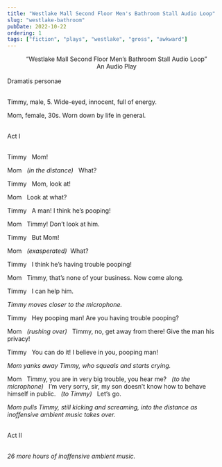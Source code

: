 ```yaml
---
title: "Westlake Mall Second Floor Men's Bathroom Stall Audio Loop"
slug: "westlake-bathroom"
pubDate: 2022-10-22
ordering: 1
tags: ["fiction", "plays", "westlake", "gross", "awkward"]
---
```


<div style="text-align: center; text-indent: 0;">“Westlake Mall Second Floor Men’s Bathroom Stall Audio Loop”</div>
<div style="text-align: center; text-indent: 0;">An Audio Play</div>

<br />

<div class="play-sceneheader">Dramatis personae</div>

<br />

<span class="small-caps">Timmy</span>, male, 5. Wide-eyed, innocent, full of energy.

<span class="small-caps">Mom</span>, female, 30s. Worn down by life in general.

<br />

<div class="play-sceneheader">Act I</div>

<br />

<span class="small-caps">Timmy</span> &nbsp; Mom!

<span class="small-caps">Mom</span> &nbsp; _(in the distance)_ &nbsp; What?

<span class="small-caps">Timmy</span> &nbsp; Mom, look at!

<span class="small-caps">Mom</span> &nbsp; Look at what?

<span class="small-caps">Timmy</span> &nbsp; A man! I think he’s pooping!

<span class="small-caps">Mom</span> &nbsp; Timmy! Don’t look at him.

<span class="small-caps">Timmy</span> &nbsp; But Mom!

<span class="small-caps">Mom</span> &nbsp; _(exasperated)_ &nbsp;What?

<span class="small-caps">Timmy</span> &nbsp; I think he’s having trouble pooping!

<span class="small-caps">Mom</span> &nbsp; Timmy, that’s none of your business. Now come along.

<span class="small-caps">Timmy</span> &nbsp; I can help him.

_<span class="small-caps">Timmy</span> moves closer to the microphone._

<span class="small-caps">Timmy</span> &nbsp; Hey pooping man! Are you having trouble pooping?

<span class="small-caps">Mom</span> &nbsp; _(rushing over)_ &nbsp; Timmy, no, get away from there! Give the man his privacy!

<span class="small-caps">Timmy</span> &nbsp; You can do it! I believe in you, pooping man!

_<span class="small-caps">Mom</span> yanks away <span class="small-caps">Timmy</span>, who squeals and starts crying._

<span class="small-caps">Mom</span> &nbsp; Timmy, you are in very big trouble, you hear me? &nbsp; _(to the microphone)_ &nbsp; I’m very sorry, sir, my son doesn’t know how to behave himself in public. &nbsp; _(to Timmy)_ &nbsp; Let’s go.

_<span class="small-caps">Mom</span> pulls <span class="small-caps">Timmy</span>, still kicking and screaming, into the distance as inoffensive ambient music takes over._

<br />

<div class="play-sceneheader">Act II</div>

<br />

_26 more hours of inoffensive ambient music._
